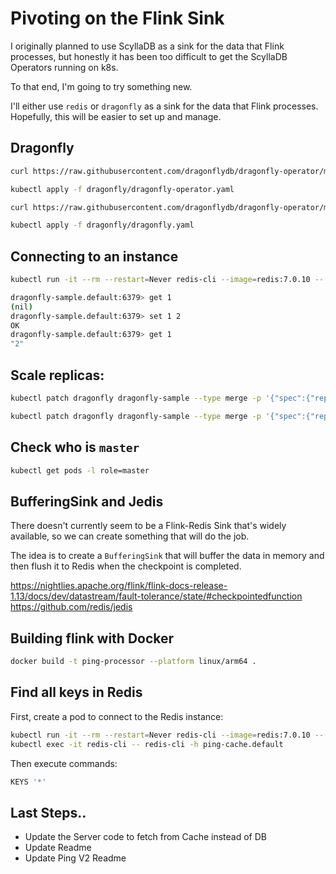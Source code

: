 # Pivoting on the Flink Sink

I originally planned to use ScyllaDB as a sink for the data that Flink processes, but honestly it has been too difficult to get the ScyllaDB Operators running on k8s.

To that end, I'm going to try something new.

I'll either use `redis` or `dragonfly` as a sink for the data that Flink processes. Hopefully, this will be easier to set up and manage.

## Dragonfly

```bash
curl https://raw.githubusercontent.com/dragonflydb/dragonfly-operator/main/manifests/dragonfly-operator.yaml > dragonfly/dragonfly-operator.yaml
```

```bash
kubectl apply -f dragonfly/dragonfly-operator.yaml
```

```bash
curl https://raw.githubusercontent.com/dragonflydb/dragonfly-operator/main/config/samples/v1alpha1_dragonfly.yaml > dragonfly/dragonfly.yaml
```

```bash
kubectl apply -f dragonfly/dragonfly.yaml
```

## Connecting to an instance

```bash
kubectl run -it --rm --restart=Never redis-cli --image=redis:7.0.10 -- redis-cli -h dragonfly-sample.default
```

```bash
dragonfly-sample.default:6379> get 1
(nil)
dragonfly-sample.default:6379> set 1 2
OK
dragonfly-sample.default:6379> get 1
"2"
```

## Scale replicas:

```bash
kubectl patch dragonfly dragonfly-sample --type merge -p '{"spec":{"replicas":5}}'
```

```bash
kubectl patch dragonfly dragonfly-sample --type merge -p '{"spec":{"replicas":1}}'
```

## Check who is `master`

```bash
kubectl get pods -l role=master
```

## BufferingSink and Jedis

There doesn't currently seem to be a Flink-Redis Sink that's widely available, so we can create something that will do the job.

The idea is to create a `BufferingSink` that will buffer the data in memory and then flush it to Redis when the checkpoint is completed.

https://nightlies.apache.org/flink/flink-docs-release-1.13/docs/dev/datastream/fault-tolerance/state/#checkpointedfunction
https://github.com/redis/jedis

## Building flink with Docker

```bash
docker build -t ping-processor --platform linux/arm64 .
```

## Find all keys in Redis

First, create a pod to connect to the Redis instance:

```bash
kubectl run -it --rm --restart=Never redis-cli --image=redis:7.0.10 -- redis-cli -h ping-cache.default
kubectl exec -it redis-cli -- redis-cli -h ping-cache.default
```

Then execute commands:

```bash
KEYS '*'
```

## Last Steps..

- Update the Server code to fetch from Cache instead of DB
- Update Readme
- Update Ping V2 Readme